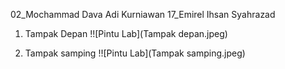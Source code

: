 02_Mochammad Dava Adi Kurniawan
17_Emirel Ihsan Syahrazad

1. Tampak Depan
!![Pintu Lab](Tampak depan.jpeg)

2. Tampak samping
!![Pintu Lab](Tampak samping.jpeg)
